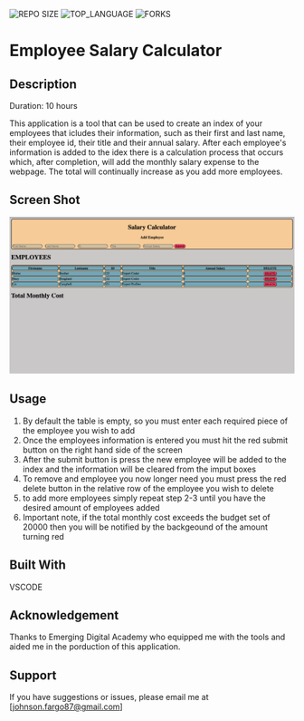 ![REPO SIZE](https://img.shields.io/github/repo-size/scottbromander/the_marketplace.svg?style=flat-square)
![TOP_LANGUAGE](https://img.shields.io/github/languages/top/scottbromander/the_marketplace.svg?style=flat-square)
![FORKS](https://img.shields.io/github/forks/scottbromander/the_marketplace.svg?style=social)

# Employee Salary Calculator
## Description
Duration: 10 hours

This application is a tool that can be used to create an index of your employees that icludes their information, such as their 
first and last name, their employee id, their title and their annual salary. After each employee's information is added to the 
idex there is a calculation process that occurs which, after completion, will add the monthly salary expense to the webpage. The 
total will continually increase as you add more employees.

## Screen Shot

![](SalaryCalc.png)

## Usage

1. By default the table is empty, so you must enter each required piece of the employee you wish to add
2. Once the employees information is entered you must hit the red submit button on the right hand side of the screen
3. After the submit button is press the new employee will be added to the index and the information will be cleared from the imput boxes
4. To remove and employee you now longer need you must press the red delete button in the relative row of the employee you wish to delete
5. to add more employees simply repeat step 2-3 until you have the desired amount of employees added
6. Important note, if the total monthly cost exceeds the budget set of 20000 then you will be notified by the backgeound of the amount turning red

## Built With

VSCODE

## Acknowledgement
Thanks to Emerging Digital Academy who equipped me with the tools and aided me in the porduction of this application.

## Support
If you have suggestions or issues, please email me at [johnson.fargo87@gmail.com]